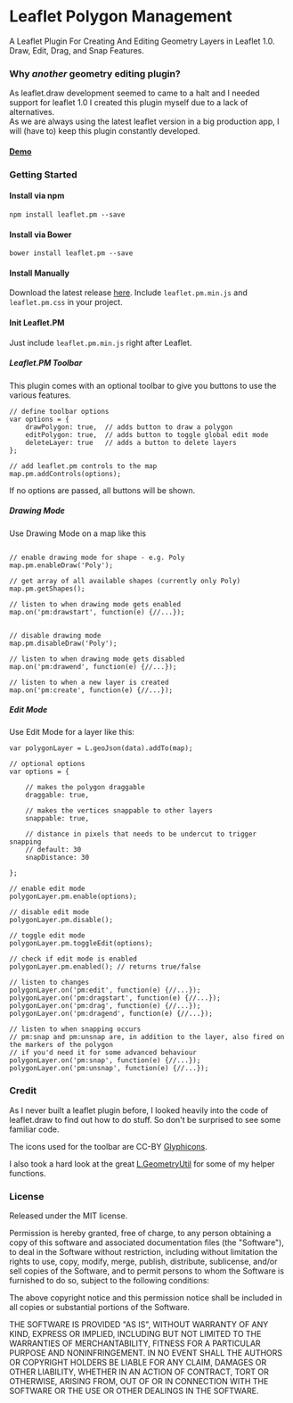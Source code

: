 # Leaflet Polygon Management
A Leaflet Plugin For Creating And Editing Geometry Layers in Leaflet 1.0.  
Draw, Edit, Drag, and Snap Features.

### Why *another* geometry editing plugin?
As leaflet.draw development seemed to came to a halt and I needed support for leaflet 1.0 I created this plugin myself due to a lack of alternatives.  
As we are always using the latest leaflet version in a big production app, I will (have to) keep this plugin constantly developed.

#### [Demo](http://codeofsumit.github.io/leaflet.pm/)

### Getting Started

#### Install via npm
`npm install leaflet.pm --save`

#### Install via Bower
`bower install leaflet.pm --save`

#### Install Manually
Download the latest release [here](https://github.com/codeofsumit/leaflet.pm/releases). Include `leaflet.pm.min.js` and `leaflet.pm.css` in your project.


#### Init Leaflet.PM
Just include `leaflet.pm.min.js` right after Leaflet.


##### Leaflet.PM Toolbar
This plugin comes with an optional toolbar to give you buttons to use the various features.

```
// define toolbar options
var options = {
    drawPolygon: true,  // adds button to draw a polygon
    editPolygon: true,  // adds button to toggle global edit mode
    deleteLayer: true   // adds a button to delete layers
};

// add leaflet.pm controls to the map
map.pm.addControls(options);
```
If no options are passed, all buttons will be shown.


##### Drawing Mode
Use Drawing Mode on a map like this


```

// enable drawing mode for shape - e.g. Poly
map.pm.enableDraw('Poly');

// get array of all available shapes (currently only Poly)
map.pm.getShapes();

// listen to when drawing mode gets enabled
map.on('pm:drawstart', function(e) {//...});


// disable drawing mode
map.pm.disableDraw('Poly');

// listen to when drawing mode gets disabled
map.on('pm:drawend', function(e) {//...});

// listen to when a new layer is created
map.on('pm:create', function(e) {//...});

```


##### Edit Mode
Use Edit Mode for a layer like this:

```
var polygonLayer = L.geoJson(data).addTo(map);

// optional options
var options = {

    // makes the polygon draggable
    draggable: true,

    // makes the vertices snappable to other layers
    snappable: true,

    // distance in pixels that needs to be undercut to trigger snapping
    // default: 30
    snapDistance: 30

};

// enable edit mode
polygonLayer.pm.enable(options);

// disable edit mode
polygonLayer.pm.disable();

// toggle edit mode
polygonLayer.pm.toggleEdit(options);

// check if edit mode is enabled
polygonLayer.pm.enabled(); // returns true/false

// listen to changes
polygonLayer.on('pm:edit', function(e) {//...});
polygonLayer.on('pm:dragstart', function(e) {//...});
polygonLayer.on('pm:drag', function(e) {//...});
polygonLayer.on('pm:dragend', function(e) {//...});

// listen to when snapping occurs
// pm:snap and pm:unsnap are, in addition to the layer, also fired on the markers of the polygon
// if you'd need it for some advanced behaviour
polygonLayer.on('pm:snap', function(e) {//...});
polygonLayer.on('pm:unsnap', function(e) {//...});

```


### Credit
As I never built a leaflet plugin before, I looked heavily into the code of leaflet.draw to find out how to do stuff. So don't be surprised to see some familiar code.

The icons used for the toolbar are CC-BY [Glyphicons](http://glyphicons.com/).

I also took a hard look at the great [L.GeometryUtil](https://github.com/makinacorpus/Leaflet.GeometryUtil) for some of my helper functions.


### License
Released under the MIT license.

Permission is hereby granted, free of charge, to any person obtaining a copy of this software and associated documentation files (the "Software"), to deal in the Software without restriction, including without limitation the rights to use, copy, modify, merge, publish, distribute, sublicense, and/or sell copies of the Software, and to permit persons to whom the Software is furnished to do so, subject to the following conditions:

The above copyright notice and this permission notice shall be included in all copies or substantial portions of the Software.

THE SOFTWARE IS PROVIDED "AS IS", WITHOUT WARRANTY OF ANY KIND, EXPRESS OR IMPLIED, INCLUDING BUT NOT LIMITED TO THE WARRANTIES OF MERCHANTABILITY, FITNESS FOR A PARTICULAR PURPOSE AND NONINFRINGEMENT. IN NO EVENT SHALL THE AUTHORS OR COPYRIGHT HOLDERS BE LIABLE FOR ANY CLAIM, DAMAGES OR OTHER LIABILITY, WHETHER IN AN ACTION OF CONTRACT, TORT OR OTHERWISE, ARISING FROM, OUT OF OR IN CONNECTION WITH THE SOFTWARE OR THE USE OR OTHER DEALINGS IN THE SOFTWARE.
